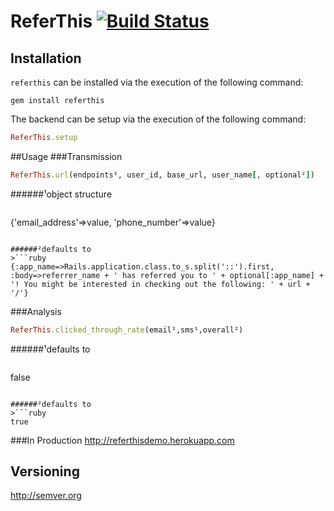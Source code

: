 <!-- https://github.com/twitter/bootstrap/blob/master/README.md
http://twitter.github.com/bootstrap/javascript.html -->
# ReferThis [![Build Status](https://secure.travis-ci.org/ahcarpenter/referthis.png?branch=master)][travis]
[travis]: http://travis-ci.org/ahcarpenter/referthis
## Installation
```referthis``` can be installed via the execution of the following command:
```
gem install referthis
```
The backend can be setup via the execution of the following command:
```ruby
ReferThis.setup
```
##Usage
###Transmission
```ruby
ReferThis.url(endpoints¹, user_id, base_url, user_name[, optional²])
```
######¹object structure
>```ruby
{'email_address'=>value, 'phone_number'=>value}
```

######²defaults to
>```ruby
{:app_name=>Rails.application.class.to_s.split('::').first, :body=>referrer_name + ' has referred you to ' + optional[:app_name] + '! You might be interested in checking out the following: ' + url + '/'}
```

###Analysis
```ruby
ReferThis.clicked_through_rate(email¹,sms¹,overall²)
```
######¹defaults to
>```ruby
false
```

######²defaults to
>```ruby
true
```
###In Production
http://referthisdemo.herokuapp.com
## Versioning
http://semver.org